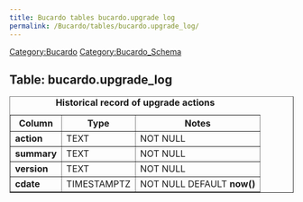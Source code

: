 ```yaml
---
title: Bucardo tables bucardo.upgrade log
permalink: /Bucardo/tables/bucardo.upgrade_log/
---
```


[Category:Bucardo](/Category:Bucardo "wikilink") [Category:Bucardo_Schema](/Category:Bucardo_Schema "wikilink")

<h2>
Table: bucardo.upgrade_log

</h2>
<table border="1" cellpadding="3">
<caption>
<b>Historical record of upgrade actions</b>

</caption>
<tr>
<th>
Column

</th>
<th>
Type

</th>
<th>
Notes

</th>
</tr>
<tr>
<td>
<b>action</b>

</td>
<td>
TEXT

</td>
<td>
NOT NULL

</td>
</tr>
<tr>
<td>
<b>summary</b>

</td>
<td>
TEXT

</td>
<td>
NOT NULL

</td>
</tr>
<tr>
<td>
<b>version</b>

</td>
<td>
TEXT

</td>
<td>
NOT NULL

</td>
</tr>
<tr>
<td>
<b>cdate</b>

</td>
<td>
TIMESTAMPTZ

</td>
<td>
NOT NULL DEFAULT <b>now()</b>

</td>
</tr>
</table>
